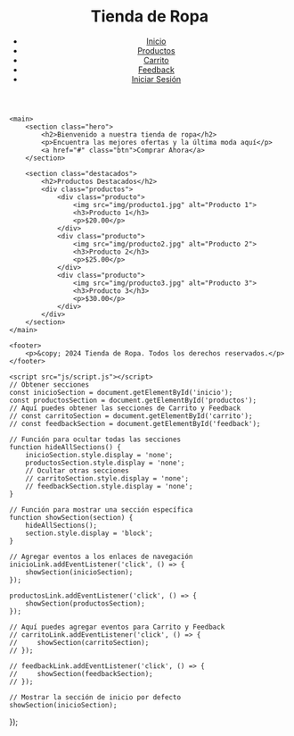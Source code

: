 <!DOCTYPE html>
<html lang="es">
<head>
    <meta charset="UTF-8">
    <meta name="viewport" content="width=device-width, initial-scale=1.0">
    <title>Tienda de Ropa</title>
    <link rel="stylesheet" href="css/styles.css">
</head>
<body>
    <header>
        <div class="logo">
            <h1>Tienda de Ropa</h1>
        </div>
        <nav>
            <ul>
                <li><a href="#">Inicio</a></li>
                <li><a href="#">Productos</a></li>
                <li><a href="#">Carrito</a></li>
                <li><a href="#">Feedback</a></li>
                <li><a href="#">Iniciar Sesión</a></li>
            </ul>
        </nav>
    </header>

    <main>
        <section class="hero">
            <h2>Bienvenido a nuestra tienda de ropa</h2>
            <p>Encuentra las mejores ofertas y la última moda aquí</p>
            <a href="#" class="btn">Comprar Ahora</a>
        </section>

        <section class="destacados">
            <h2>Productos Destacados</h2>
            <div class="productos">
                <div class="producto">
                    <img src="img/producto1.jpg" alt="Producto 1">
                    <h3>Producto 1</h3>
                    <p>$20.00</p>
                </div>
                <div class="producto">
                    <img src="img/producto2.jpg" alt="Producto 2">
                    <h3>Producto 2</h3>
                    <p>$25.00</p>
                </div>
                <div class="producto">
                    <img src="img/producto3.jpg" alt="Producto 3">
                    <h3>Producto 3</h3>
                    <p>$30.00</p>
                </div>
            </div>
        </section>
    </main>

    <footer>
        <p>&copy; 2024 Tienda de Ropa. Todos los derechos reservados.</p>
    </footer>

    <script src="js/script.js"></script>
    // Obtener secciones
    const inicioSection = document.getElementById('inicio');
    const productosSection = document.getElementById('productos');
    // Aquí puedes obtener las secciones de Carrito y Feedback
    // const carritoSection = document.getElementById('carrito');
    // const feedbackSection = document.getElementById('feedback');

    // Función para ocultar todas las secciones
    function hideAllSections() {
        inicioSection.style.display = 'none';
        productosSection.style.display = 'none';
        // Ocultar otras secciones
        // carritoSection.style.display = 'none';
        // feedbackSection.style.display = 'none';
    }

    // Función para mostrar una sección específica
    function showSection(section) {
        hideAllSections();
        section.style.display = 'block';
    }

    // Agregar eventos a los enlaces de navegación
    inicioLink.addEventListener('click', () => {
        showSection(inicioSection);
    });

    productosLink.addEventListener('click', () => {
        showSection(productosSection);
    });

    // Aquí puedes agregar eventos para Carrito y Feedback
    // carritoLink.addEventListener('click', () => {
    //     showSection(carritoSection);
    // });

    // feedbackLink.addEventListener('click', () => {
    //     showSection(feedbackSection);
    // });

    // Mostrar la sección de inicio por defecto
    showSection(inicioSection);
});
